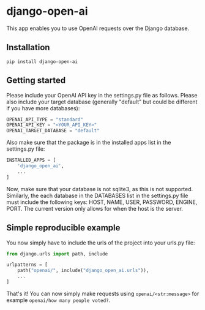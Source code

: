 # django-open-ai

This app enables you to use OpenAI requests over the Django database. 

## Installation

```
pip install django-open-ai
```

## Getting started

Please include your OpenAI API key in the settings.py file as follows. Please also include your target database (generally "default" but could be different if you have more databases):

```python
OPENAI_API_TYPE = "standard"
OPENAI_API_KEY = "<YOUR_API_KEY>"
OPENAI_TARGET_DATABASE = "default"
```

Also make sure that the package is in the installed apps list in the settings.py file:

```python
INSTALLED_APPS = [
    'django_open_ai',
    ...
]
```

Now, make sure that your database is not sqlite3, as this is not supported. Similarly, the each database in the DATABASES list in the settings.py file must include the following keys: HOST, NAME, USER, PASSWORD, ENGINE, PORT. The current version only allows for when the host is the server.

## Simple reproducible example

You now simply have to include the urls of the project into your urls.py file:

```python 
from django.urls import path, include

urlpatterns = [
    path("openai/", include("django_open_ai.urls")),
    ...
]
```

That's it! You can now simply make requests using `openai/<str:message>` for example `openai/how many people voted?`.
